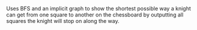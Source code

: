 Uses BFS and an implicit graph to show the shortest possible way a knight can get from one square to another on the chessboard
by outputting all squares the knight will stop on along the way.

